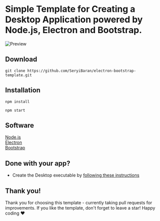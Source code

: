 # Simple Template for Creating a Desktop Application powered by Node.js, Electron and Bootstrap.

![Preview](https://github.com/SeryiBaran/electron-bootstrap-template/blob/master/preview.JPG)

## Download

```
git clone https://github.com/SeryiBaran/electron-bootstrap-template.git
```

## Installation

```
npm install
```

```
npm start
```

## Software

[Node.js](https://nodejs.org/)  
[Electron](https://electronjs.org/)  
[Bootstrap](https://getbootstrap.com/)

## Done with your app?

- Create the Desktop executable by [following these instructions](https://electronjs.org/docs/tutorial/application-distribution/)

## Thank you!

Thank you for choosing this template - currently taking pull requests for improvements. If you like the template, don't forget to leave a star! Happy coding ❤️
